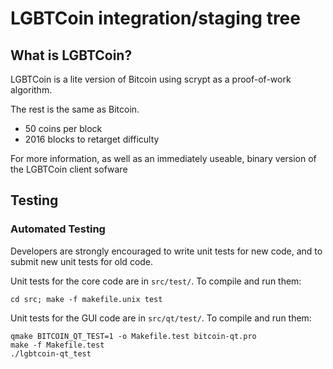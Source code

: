 LGBTCoin integration/staging tree
================================

What is LGBTCoin?
----------------

LGBTCoin is a lite version of Bitcoin using scrypt as a proof-of-work algorithm.

The rest is the same as Bitcoin.
 - 50 coins per block
 - 2016 blocks to retarget difficulty

For more information, as well as an immediately useable, binary version of
the LGBTCoin client sofware


Testing
-------

### Automated Testing

Developers are strongly encouraged to write unit tests for new code, and to
submit new unit tests for old code.

Unit tests for the core code are in `src/test/`. To compile and run them:

    cd src; make -f makefile.unix test

Unit tests for the GUI code are in `src/qt/test/`. To compile and run them:

    qmake BITCOIN_QT_TEST=1 -o Makefile.test bitcoin-qt.pro
    make -f Makefile.test
    ./lgbtcoin-qt_test

